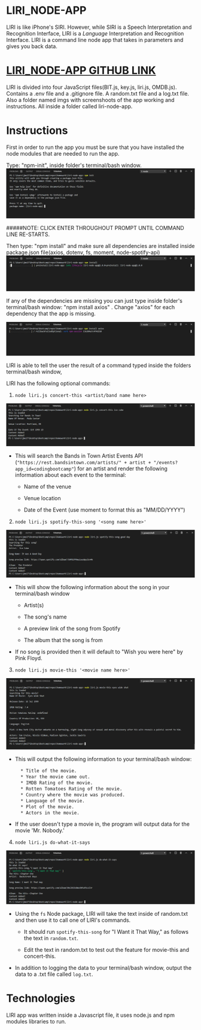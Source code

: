    LIRI_NODE-APP
   ======

LIRI is like iPhone's SIRI. However, while SIRI is a Speech Interpretation and Recognition Interface, LIRI is a _Language_ Interpretation and Recognition Interface. LIRI is a command line node app that takes in parameters and gives you back data.

[LIRI_NODE-APP GITHUB LINK](https://github.com/jm27/liri-node-app "LIRI's REPO Homepage")
======

LIRI is divided into four JavaScript files(BIT.js, key.js, liri.js, OMDB.js). Contains a .env file and a .gitignore file. A random.txt file and a log.txt file. Also a folder named imgs with screenshoots of the app working and instructions. All inside a folder called liri-node-app.

# Instructions

First in order to run the app you must be sure that you have installed the node modules that are needed to run the app.

Type: "npm-init", inside folder's terminal/bash window.
![NPM-INIT](https://github.com/jm27/liri-node-app/blob/master/imgs/npm-init.png "1")

#####NOTE: CLICK ENTER THROUGHOUT PROMPT UNTIL COMMAND LINE RE-STARTS.


Then type: "npm install" and make sure all dependencies are installed inside package.json file(axios, dotenv, fs, moment, node-spotify-api)
![NPM-INSTALL](https://github.com/jm27/liri-node-app/blob/master/imgs/npm-install.png "2")


If any of the dependencies are missing you can just type inside folder's terminal/bash window: "npm install axios" . Change "axios" for each dependency that the app is missing.

![NPM-INSTALL-AXIOS](https://github.com/jm27/liri-node-app/blob/master/imgs/npm-install-axios.png "3")


LIRI is able to tell the user the result of a command typed inside the folders terminal/bash window,

LIRI has the following optional commands:

1. `node liri.js concert-this <artist/band name here>`

![CONCERT-THIS](https://github.com/jm27/liri-node-app/blob/master/imgs/concert-this.png "4")


   * This will search the Bands in Town Artist Events API (`"https://rest.bandsintown.com/artists/" + artist + "/events?app_id=codingbootcamp"`) for an artist and render the following information about each event to the terminal:

     * Name of the venue

     * Venue location

     * Date of the Event (use moment to format this as "MM/DD/YYYY")

2. `node liri.js spotify-this-song '<song name here>'`

![SPOTIFY-THIS](https://github.com/jm27/liri-node-app/blob/master/imgs/spotify-this.png "5")


   * This will show the following information about the song in your terminal/bash window

     * Artist(s)

     * The song's name

     * A preview link of the song from Spotify

     * The album that the song is from

   * If no song is provided then it will default to "Wish you were here" by Pink Floyd.

3. `node liri.js movie-this '<movie name here>'`

![MOVIE-THIS](https://github.com/jm27/liri-node-app/blob/master/imgs/movie-this.png "6")

   * This will output the following information to your terminal/bash window:

     ```
       * Title of the movie.
       * Year the movie came out.
       * IMDB Rating of the movie.
       * Rotten Tomatoes Rating of the movie.
       * Country where the movie was produced.
       * Language of the movie.
       * Plot of the movie.
       * Actors in the movie.
     ```

   * If the user doesn't type a movie in, the program will output data for the movie 'Mr. Nobody.'

4. `node liri.js do-what-it-says`

![DO-WHAT-IT-SAYS](https://github.com/jm27/liri-node-app/blob/master/imgs/do-what-it-says.png "7")


   * Using the `fs` Node package, LIRI will take the text inside of random.txt and then use it to call one of LIRI's commands.

     * It should run `spotify-this-song` for "I Want it That Way," as follows the text in `random.txt`.

     * Edit the text in random.txt to test out the feature for movie-this and concert-this.

* In addition to logging the data to your terminal/bash window, output the data to a .txt file called `log.txt`.

# Technologies

LIRI app was written inside a Javascript file, it uses node.js and npm modules libraries to run.
